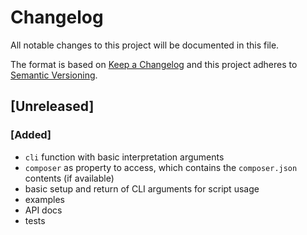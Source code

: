 # Changelog
All notable changes to this project will be documented in this file.

The format is based on [Keep a Changelog](http://keepachangelog.com/en/1.0.0/)
and this project adheres to [Semantic Versioning](http://semver.org/spec/v2.0.0.html).

## [Unreleased]

### [Added]

* `cli` function with basic interpretation arguments
* `composer` as property to access, which contains the `composer.json` contents (if available)
* basic setup and return of CLI arguments for script usage
* examples 
* API docs
* tests